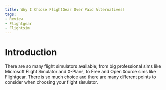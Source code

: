 ```yaml
---
title: Why I Choose FlightGear Over Paid Alternatives?
tags:
- Review
- Flightgear
- Flightsim
---
```


# Introduction
There are so many flight simulators available; from big professional sims like Microsoft Flight Simulator and X-Plane, to Free and Open Source sims like Flightgear. There is so much choice and there are many different points to consider when choosing your flight simulator.
